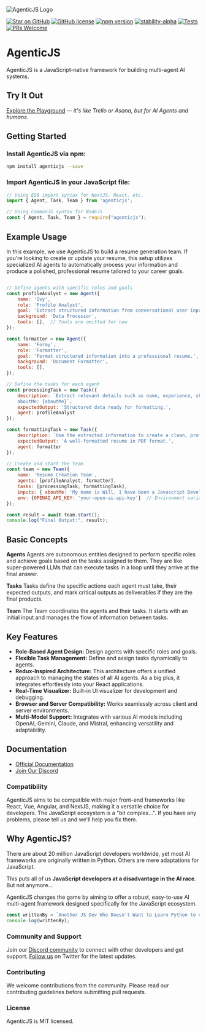 ![AgenticJS Logo](https://www.agenticjs.com/logo.svg)

[![Star on GitHub](https://img.shields.io/github/stars/AI-Champions/agenticjs.svg?style=social)](https://github.com/AI-Champions/AgenticJS)
[![GitHub license](https://img.shields.io/badge/license-MIT-blue.svg)](https://github.com/AI-Champions/agenticjs/blob/main/LICENSE) [![npm version](https://img.shields.io/npm/v/agenticjs.svg?style=flat)](https://www.npmjs.com/package/agenticjs)
[![stability-alpha](https://img.shields.io/badge/stability-alpha-f4d03f.svg)](https://github.com/mkenney/software-guides/blob/master/STABILITY-BADGES.md#alpha)
[![Tests](https://github.com/AI-Champions/AgenticJS/actions/workflows/stable-main-check-workflow.yml/badge.svg)](https://github.com/AI-Champions/AgenticJS/actions/workflows/stable-main-check-workflow.yml)
[![PRs Welcome](https://img.shields.io/badge/PRs-welcome-brightgreen.svg)](https://github.com/AI-Champions/AgenticJS/pulls)

# AgenticJS
AgenticJS is a JavaScript-native framework for building multi-agent AI systems.

## Try It Out

[Explore the Playground](https://agenticjs.com) — *it's like Trello or Asana, but for AI Agents and humans.*

## Getting Started

### Install AgenticJS via npm:

```bash
npm install agenticjs --save
```

### Import AgenticJS in your JavaScript file:

```js
// Using ES6 import syntax for NextJS, React, etc.
import { Agent, Task, Team } from 'agenticjs';
```

```js
// Using CommonJS syntax for NodeJS
const { Agent, Task, Team } = require("agenticjs");
```

## Example Usage

In this example, we use AgenticJS to build a resume generation team. If you're looking to create or update your resume, this setup utilizes specialized AI agents to automatically process your information and produce a polished, professional resume tailored to your career goals.

```js

// Define agents with specific roles and goals
const profileAnalyst = new Agent({
    name: 'Ivy', 
    role: 'Profile Analyst', 
    goal: 'Extract structured information from conversational user input.', 
    background: 'Data Processor',
    tools: [],  // Tools are omitted for now  
});

const formatter = new Agent({
    name: 'Formy', 
    role: 'Formatter', 
    goal: 'Format structured information into a professional resume.', 
    background: 'Document Formatter',
    tools: [],  
});

// Define the tasks for each agent
const processingTask = new Task({ 
    description: `Extract relevant details such as name, experience, skills, and job history from the user's 'aboutMe' input. 
    aboutMe: {aboutMe}`,
    expectedOutput: 'Structured data ready for formatting.', 
    agent: profileAnalyst
});

const formattingTask = new Task({ 
    description: `Use the extracted information to create a clean, professional resume layout tailored for a JavaScript Developer. Please enhance the provided information with more details, to make the resume appealing for potential recruiters.`,
    expectedOutput: 'A well-formatted resume in PDF format.', 
    agent: formatter 
});

// Create and start the team
const team = new Team({
    name: 'Resume Creation Team',
    agents: [profileAnalyst, formatter],
    tasks: [processingTask, formattingTask],
    inputs: { aboutMe: 'My name is Will, I have been a Javascript Developer for 3 years. I know React, NextJS, and REDUX. My latest job was as a Junior Developer at Disney creating UIs for the main landing page.' },  // Initial input for the first task
    env: {OPENAI_API_KEY: 'your-open-ai-api-key'}  // Environment variables for the team
});

const result = await team.start();
console.log("Final Output:", result);
```

## Basic Concepts

**Agents** 
Agents are autonomous entities designed to perform specific roles and achieve goals based on the tasks assigned to them. They are like super-powered LLMs that can execute tasks in a loop until they arrive at the final answer.

**Tasks**
Tasks define the specific actions each agent must take, their expected outputs, and mark critical outputs as deliverables if they are the final products.

**Team**
The Team coordinates the agents and their tasks. It starts with an initial input and manages the flow of information between tasks.

## Key Features

- **Role-Based Agent Design:** Design agents with specific roles and goals.
- **Flexible Task Management:** Define and assign tasks dynamically to agents.
- **Redux-Inspired Architecture:** This architecture offers a unified approach to managing the states of all AI agents. As a big plus, it integrates effortlessly into your React applications.
- **Real-Time Visualizer:** Built-in UI visualizer for development and debugging.
- **Browser and Server Compatibility:** Works seamlessly across client and server environments.
- **Multi-Model Support:** Integrates with various AI models including OpenAI, Gemini, Claude, and Mistral, enhancing versatility and adaptability.

## Documentation

- [Official Documentation](https://agenticjs.com)
- [Join Our Discord](https://bit.ly/JoinAIChamps)

### Compatibility

AgenticJS aims to be compatible with major front-end frameworks like React, Vue, Angular, and NextJS, making it a versatile choice for developers. The JavaScript ecosystem is a "bit complex...". If you have any problems, please tell us and we'll help you fix them.

## Why AgenticJS?

There are about 20 million JavaScript developers worldwide, yet most AI frameworks are originally written in Python. Others are mere adaptations for JavaScript. 

This puts all of us **JavaScript developers at a disadvantage in the AI race**. But not anymore...

AgenticJS changes the game by aiming to offer a robust, easy-to-use AI multi-agent framework designed specifically for the JavaScript ecosystem.

```js
const writtenBy = `Another JS Dev Who Doesn't Want to Learn Python to do meaningful AI Stuff.`;
console.log(writtenBy);
```

### Community and Support

Join our [Discord community](https://bit.ly/JoinAIChamps) to connect with other developers and get support. [Follow us](https://x.com/dariel_noel) on Twitter for the latest updates.

### Contributing

We welcome contributions from the community. Please read our contributing guidelines before submitting pull requests.

### License

AgenticJS is MIT licensed.
